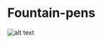 # Fountain-pens
![alt text]([1.png](https://github.com/xrayer2000/Fountain-pens/blob/main/PicturesAndMovies/1.png))
